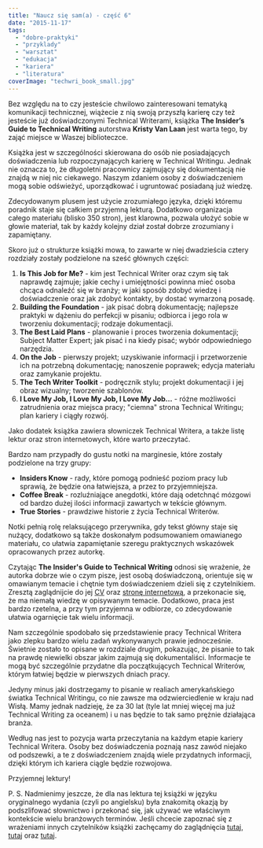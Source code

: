 ```yaml
---
title: "Naucz się sam(a) - część 6"
date: "2015-11-17"
tags:
  - "dobre-praktyki"
  - "przyklady"
  - "warsztat"
  - "edukacja"
  - "kariera"
  - "literatura"
coverImage: "techwri_book_small.jpg"
---
```


Bez względu na to czy jesteście chwilowo zainteresowani tematyką komunikacji
technicznej, wiążecie z nią swoją przyszłą karierę czy też jesteście już
doświadczonymi Technical Writerami, książka **The Insider’s Guide to Technical
Writing** autorstwa **Kristy Van Laan** jest warta tego, by zająć miejsce w
Waszej biblioteczce.

Książka jest w szczególności skierowana do osób nie posiadających doświadczenia
lub rozpoczynających karierę w Technical Writingu. Jednak nie oznacza to, że
długoletni pracownicy zajmujący się dokumentacją nie znajdą w niej nic
ciekawego. Naszym zdaniem osoby z doświadczeniem mogą sobie odświeżyć,
uporządkować i ugruntować posiadaną już wiedzę.

Zdecydowanym plusem jest użycie zrozumiałego języka, dzięki któremu poradnik
staje się całkiem przyjemną lekturą. Dodatkowo organizacja całego materiału
(blisko 350 stron), jest klarowna, pozwala ułożyć sobie w głowie materiał, tak
by każdy kolejny dział został dobrze zrozumiany i zapamiętany.

Skoro już o strukturze książki mowa, to zawarte w niej dwadzieścia cztery
rozdziały zostały podzielone na sześć głównych części:

1. **Is This Job for Me?** - kim jest Technical Writer oraz czym się tak
   naprawdę zajmuje; jakie cechy i umiejętności powinna mieć osoba chcąca
   odnaleźć się w branży; w jaki sposób zdobyć wiedzę i doświadczenie oraz jak
   zdobyć kontakty, by dostać wymarzoną posadę.
2. **Building the Foundation** - jak pisać dobrą dokumentację; najlepsze
   praktyki w dążeniu do perfekcji w pisaniu; odbiorca i jego rola w tworzeniu
   dokumentacji; rodzaje dokumentacji.
3. **The Best Laid Plans** - planowanie i proces tworzenia dokumentacji; Subject
   Matter Expert; jak pisać i na kiedy pisać; wybór odpowiedniego narzędzia.
4. **On the Job** - pierwszy projekt; uzyskiwanie informacji i przetworzenie ich
   na potrzebną dokumentację; nanoszenie poprawek; edycja materiału oraz
   zamykanie projektu.
5. **The Tech Writer Toolkit** - podręcznik stylu; projekt dokumentacji i jej
   obraz wizualny; tworzenie szablonów.
6. **I Love My Job, I Love My Job, I Love My Job...** - różne możliwości
   zatrudnienia oraz miejsca pracy; "ciemna" strona Technical Writingu; plan
   kariery i ciągły rozwój.

Jako dodatek książka zawiera słowniczek Technical Writera, a także listę lektur
oraz stron internetowych, które warto przeczytać.

Bardzo nam przypadły do gustu notki na marginesie, które zostały podzielone na
trzy grupy:

- **Insiders Know** - rady, które pomogą podnieść poziom pracy lub sprawią, że
  będzie ona łatwiejsza, a przez to przyjemniejsza.
- **Coffee Break** - rozluźniające anegdotki, które dają odetchnąć mózgowi od
  bardzo dużej ilości informacji zawartych w tekście głównym.
- **True Stories** - prawdziwe historie z życia Technical Writerów.

Notki pełnią rolę relaksującego przerywnika, gdy tekst główny staje się nużący,
dodatkowo są także doskonałym podsumowaniem omawianego materiału, co ułatwia
zapamiętanie szeregu praktycznych wskazówek opracowanych przez autorkę.

Czytając **The Insider's Guide to Technical Writing** odnosi się wrażenie, że
autorka dobrze wie o czym pisze, jest osobą doświadczoną, orientuje się w
omawianym temacie i chętnie tym doświadczeniem dzieli się z czytelnikiem.
Zresztą zaglądnijcie do jej [CV](http://kvanlaan.com/respg.html) oraz
[stronę internetową](http://kvanlaan.com/), a przekonacie się, że ma niemałą
wiedzę w opisywanym temacie. Dodatkowo, praca jest bardzo rzetelna, a przy tym
przyjemna w odbiorze, co zdecydowanie ułatwia ogarnięcie tak wielu informacji.

Nam szczególnie spodobało się przedstawienie pracy Technical Writera jako zlepku
bardzo wielu zadań wykonywanych prawie jednocześnie. Świetnie zostało to
opisane w rozdziale drugim, pokazując, że pisanie to tak na prawdę niewielki
obszar jakim zajmują się dokumentaliści. Informacje te mogą być szczególnie
przydatne dla początkujących Technical Writerów, którym łatwiej będzie w
pierwszych dniach pracy.

Jedyny minus jaki dostrzegamy to pisanie w realiach amerykańskiego światka
Technical Writingu, co nie zawsze ma odzwierciedlenie w kraju nad Wisłą. Mamy
jednak nadzieję, że za 30 lat (tyle lat mniej więcej ma już Technical Writing za
oceanem) i u nas będzie to tak samo prężnie działająca branża.

Według nas jest to pozycja warta przeczytania na każdym etapie kariery Technical
Writera. Osoby bez doświadczenia poznają nasz zawód niejako od podszewki, a te z
doświadczeniem znajdą wiele przydatnych informacji, dzięki którym ich kariera
ciągle będzie rozwojowa.

Przyjemnej lektury!

P. S. Nadmienimy jeszcze, że dla nas lektura tej książki w języku oryginalnego
wydania (czyli po angielsku) była znakomitą okazją by podszlifować słownictwo i
przekonać się, jak używać we właściwym kontekście wielu branżowych terminów.
Jeśli chcecie zapoznać się z wrażeniami innych czytelników książki zachęcamy do
zaglądnięcia
[tutaj](http://techwhirl.com/book-review-insiders-guide-to-technical-writing/),
[tutaj](http://matthewhelmke.net/2012/08/the-insiders-guide-to-technical-writing/) oraz
[tutaj](http://xmlpress.net/publications/insidersguide/).
